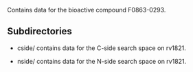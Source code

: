 Contains data for the bioactive compound F0863-0293.

## Subdirectories

- cside/ contains data for the C-side search space on rv1821.

- nside/ contains data for the N-side search space on rv1821.

